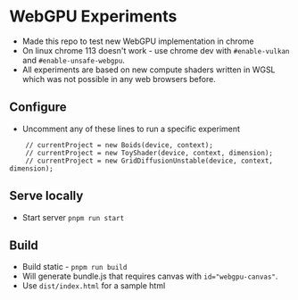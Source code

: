 # WebGPU Experiments
- Made this repo to test new WebGPU implementation in chrome
- On linux chrome 113 doesn't work - use chrome dev with `#enable-vulkan` and `#enable-unsafe-webgpu`.
- All experiments are based on new compute shaders written in WGSL which was not possible in any web browsers before.

## Configure

- Uncomment any of these lines to run a specific experiment
```
    // currentProject = new Boids(device, context);
    // currentProject = new ToyShader(device, context, dimension);
    // currentProject = new GridDiffusionUnstable(device, context, dimension);
```

## Serve locally
- Start server `pnpm run start`

## Build
- Build static - `pnpm run build`
- Will generate bundle.js that requires canvas with `id="webgpu-canvas"`. 
- Use `dist/index.html` for a sample html


